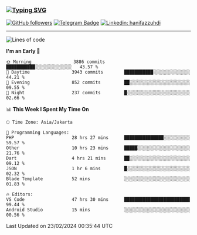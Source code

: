 ### [![Typing SVG](https://readme-typing-svg.herokuapp.com?font=lato&size=22&lines=Hi+There+👋)](https://git.io/typing-svg) 

[![GitHub followers](https://img.shields.io/github/followers/hanifazzuhdi?label=Follow&style=social)](https://github.com/hanifazzuhdi/?tab=follow) 
[![Telegram Badge](https://img.shields.io/badge/-hanif0198-blue?style=social&logo=telegram&link=https://www.t.me/hanif0198/)](https://www.t.me/hanif0198/) 
[![Linkedin: hanifazzuhdi](https://img.shields.io/badge/-hanifazzuhdi-blue?style=flat-square&logo=Linkedin&logoColor=white&link=https://www.linkedin.com/in/hanif-az-zuhdi-69688019b/)](https://www.linkedin.com/in/hanif-az-zuhdi-69688019b/) 

<hr/>

<!--START_SECTION:waka-->
![Lines of code](https://img.shields.io/badge/From%20Hello%20World%20I%27ve%20Written-47.3%20million%20lines%20of%20code-blue)

**I'm an Early 🐤** 

```text
🌞 Morning                3886 commits        ███████████░░░░░░░░░░░░░░   43.57 % 
🌆 Daytime                3943 commits        ███████████░░░░░░░░░░░░░░   44.21 % 
🌃 Evening                852 commits         ██░░░░░░░░░░░░░░░░░░░░░░░   09.55 % 
🌙 Night                  237 commits         █░░░░░░░░░░░░░░░░░░░░░░░░   02.66 % 
```


📊 **This Week I Spent My Time On** 

```text
🕑︎ Time Zone: Asia/Jakarta

💬 Programming Languages: 
PHP                      28 hrs 27 mins      ███████████████░░░░░░░░░░   59.57 % 
Other                    10 hrs 23 mins      █████░░░░░░░░░░░░░░░░░░░░   21.76 % 
Dart                     4 hrs 21 mins       ██░░░░░░░░░░░░░░░░░░░░░░░   09.12 % 
JSON                     1 hr 6 mins         █░░░░░░░░░░░░░░░░░░░░░░░░   02.32 % 
Blade Template           52 mins             ░░░░░░░░░░░░░░░░░░░░░░░░░   01.83 % 

🔥 Editors: 
VS Code                  47 hrs 30 mins      █████████████████████████   99.44 % 
Android Studio           15 mins             ░░░░░░░░░░░░░░░░░░░░░░░░░   00.56 % 
```


 Last Updated on 23/02/2024 00:35:44 UTC
<!--END_SECTION:waka-->

